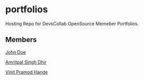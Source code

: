 # portfolios

Hosting Repo for DevsCollab OpenSource Memeber Portfolios.


## Members

<!-- [Full_Name](https://devscollab.github.io/portfolios/Folder_Name/) -->

[John Doe](https://devscollab.github.io/portfolios/johndoe/)

[Amritpal Singh Dhir](https://devscollab.github.io/portfolios/amritpal_singh_dhir/)

 [Vinit Pramod Hande](https://devscollab.github.io/portfolios/Vinit_Hande/)
